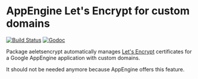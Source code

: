 # AppEngine Let's Encrypt for custom domains

[![Build Status][1]][2] [![Godoc][3]][4]

Package aeletsencrypt automatically manages [Let's Encrypt][5] certificates
for a Google AppEngine application with custom domains.

It should not be needed anymore because AppEngine offers this feature.

[1]: https://github.com/StalkR/aeletsencrypt/actions/workflows/build.yml/badge.svg
[2]: https://github.com/StalkR/aeletsencrypt/actions/workflows/build.yml
[3]: https://godoc.org/github.com/StalkR/aeletsencrypt?status.png
[4]: https://godoc.org/github.com/StalkR/aeletsencrypt
[5]: https://letsencrypt.org
